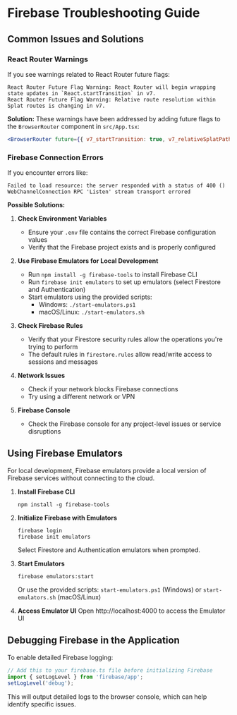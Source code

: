 # Firebase Troubleshooting Guide

## Common Issues and Solutions

### React Router Warnings

If you see warnings related to React Router future flags:

```
React Router Future Flag Warning: React Router will begin wrapping state updates in `React.startTransition` in v7.
React Router Future Flag Warning: Relative route resolution within Splat routes is changing in v7.
```

**Solution:** These warnings have been addressed by adding future flags to the `BrowserRouter` component in `src/App.tsx`:

```jsx
<BrowserRouter future={{ v7_startTransition: true, v7_relativeSplatPath: true }}>
```

### Firebase Connection Errors

If you encounter errors like:

```
Failed to load resource: the server responded with a status of 400 ()
WebChannelConnection RPC 'Listen' stream transport errored
```

**Possible Solutions:**

1. **Check Environment Variables**
   - Ensure your `.env` file contains the correct Firebase configuration values
   - Verify that the Firebase project exists and is properly configured

2. **Use Firebase Emulators for Local Development**
   - Run `npm install -g firebase-tools` to install Firebase CLI
   - Run `firebase init emulators` to set up emulators (select Firestore and Authentication)
   - Start emulators using the provided scripts:
     - Windows: `./start-emulators.ps1`
     - macOS/Linux: `./start-emulators.sh`

3. **Check Firebase Rules**
   - Verify that your Firestore security rules allow the operations you're trying to perform
   - The default rules in `firestore.rules` allow read/write access to sessions and messages

4. **Network Issues**
   - Check if your network blocks Firebase connections
   - Try using a different network or VPN

5. **Firebase Console**
   - Check the Firebase console for any project-level issues or service disruptions

## Using Firebase Emulators

For local development, Firebase emulators provide a local version of Firebase services without connecting to the cloud.

1. **Install Firebase CLI**
   ```
   npm install -g firebase-tools
   ```

2. **Initialize Firebase with Emulators**
   ```
   firebase login
   firebase init emulators
   ```
   Select Firestore and Authentication emulators when prompted.

3. **Start Emulators**
   ```
   firebase emulators:start
   ```
   Or use the provided scripts: `start-emulators.ps1` (Windows) or `start-emulators.sh` (macOS/Linux)

4. **Access Emulator UI**
   Open http://localhost:4000 to access the Emulator UI

## Debugging Firebase in the Application

To enable detailed Firebase logging:

```javascript
// Add this to your firebase.ts file before initializing Firebase
import { setLogLevel } from 'firebase/app';
setLogLevel('debug');
```

This will output detailed logs to the browser console, which can help identify specific issues.